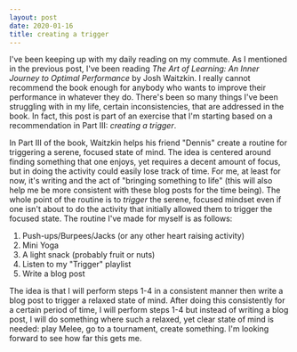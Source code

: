 ```yaml
---
layout: post
date: 2020-01-16
title: creating a trigger
---
```


I've been keeping up with my daily reading on my commute. As I mentioned in the previous post, I've been reading _The Art of Learning: An Inner Journey to Optimal Performance_ by Josh Waitzkin. I really cannot recommend the book enough for anybody who wants to improve their performance in whatever they do. There's been so many things I've been struggling with in my life, certain inconsistencies, that are addressed in the book. In fact, this post is part of an exercise that I'm starting based on a recommendation in Part III: _creating a trigger_.

In Part III of the book, Waitzkin helps his friend "Dennis" create a routine for triggering a serene, focused state of mind. The idea is centered around finding something that one enjoys, yet requires a decent amount of focus, but in doing the activity could easily lose track of time. For me, at least for now, it's writing and the act of "bringing something to life" (this will also help me be more consistent with these blog posts for the time being). The whole point of the routine is to _trigger_ the serene, focused mindset even if one isn't about to do the activity that initially allowed them to trigger the focused state. The routine I've made for myself is as follows:

1. Push-ups/Burpees/Jacks (or any other heart raising activity)
2. Mini Yoga
3. A light snack (probably fruit or nuts)
4. Listen to my "Trigger" playlist
5. Write a blog post

The idea is that I will perform steps 1-4 in a consistent manner then write a blog post to trigger a relaxed state of mind. After doing this consistently for a certain period of time, I will perform steps 1-4 but instead of writing a blog post, I will do something where such a relaxed, yet clear state of mind is needed: play Melee, go to a tournament, create something. I'm looking forward to see how far this gets me.
